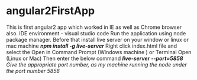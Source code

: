 # angular2FirstApp

This is first angular2 app which worked in IE as well as Chrome browser also.
IDE environment - visual studio code
Run the application using node package manager.
Before that install live server on your window or linux  or mac machine
   <b><i>npm install -g live-server</i></b>
Right click index.html file and select the Open in Command Prompt (Windows machine ) or Terminal Open (Linux or Mac)
Then enter the below command 
<b><i>live-server --port=5858<i></b>
Give the appropriate port number, as my machine running the node under the port number 5858
